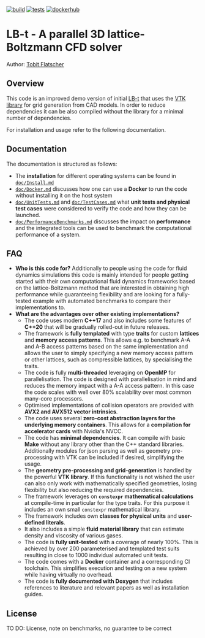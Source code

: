 [![build](https://github.com/2b-t/lbt_prototype/actions/workflows/build.yml/badge.svg)](https://github.com/2b-t/lbt_prototype/actions/workflows/build.yml) [![tests](https://github.com/2b-t/lbt_prototype/actions/workflows/run-tests.yml/badge.svg)](https://github.com/2b-t/lbt_prototype/actions/workflows/run-tests.yml) [![dockerhub](https://github.com/2b-t/lbt_prototype/actions/workflows/update-dockerhub.yml/badge.svg)](https://github.com/2b-t/lbt_prototype/actions/workflows/update-dockerhub.yml)

# LB-t - A parallel 3D lattice-Boltzmann CFD solver

Author: [Tobit Flatscher](https://github.com/2b-t)

## Overview

This code is an improved demo version of initial [LB-t](https://github.com/2b-t/LB-t) that uses the [VTK library](https://vtk.org/) for grid generation from CAD models. In order to reduce dependencies it can be also compiled without the library for a minimal number of dependencies.

For installation and usage refer to the following documentation.



## Documentation

The documentation is structured as follows:

- The **installation** for different operating systems can be found in [`doc/Install.md`](doc/Install.md)
- [`doc/Docker.md`](doc/Docker.md) discusses how one can use a **Docker** to run the code without installing it on the host system
- [`doc/UnitTests.md`](doc/UnitTests.md)  and [`doc/TestCases.md`](doc/TestCases.md) what **unit tests and physical test cases** were considered to verify the code and how they can be launched.
- [`doc/PerformanceBenchmarks.md`](doc/PerformanceBenchmarks.md) discusses the impact on **performance** and the integrated tools can be used to benchmark the computational performance of a system.



## FAQ

- **Who is this code for?**
  Additionally to people using the code for fluid dynamics simulations this code is mainly intended for people getting started with their own computational fluid dynamics frameworks based on the lattice-Boltzmann method that are interested in obtaining high performance while guaranteeing flexibility and are looking for a fully-tested example with automated benchmarks to compare their implementations to.
- **What are the advantages over other existing implementations?**
  - The code uses modern **C++17** and also includes some features of **C++20** that will be gradually rolled-out in future releases.
  - The framework is **fully templated** with type **traits** for custom **lattices** and **memory access patterns**. This allows e.g. to benchmark A-A and A-B access patterns based on the same implementation and allows the user to simply specifying a new memory access pattern or other lattices, such as compressible lattices, by specialising the traits.
  - The code is fully **multi-threaded** leveraging on **OpenMP** for parallelisation. The code is designed with parallelisation in mind and reduces the memory impact with a A-A access pattern. In this case the code scales with well over 80% scalability over most common many-core processors.
  - Optimised implementations of collision operators are provided with **AVX2 and AVX512 vector intrinsics**.
  - The code uses several **zero-cost abstraction layers for the underlying memory containers**. This allows for a **compilation for accelerator cards** with Nvidia's NVCC.
  - The code has **minimal dependencies**. It can compile with basic **Make** without any library other than the C++ standard libraries. Additionally modules for json parsing as well as geometry pre-processing with VTK can be included if desired, simplifying the usage.
  - The **geometry pre-processing and grid-generation** is handled by the powerful **VTK library**. If this functionality is not wished the user can also only work with mathematically specified geometries, losing flexibility but also reducing the required dependencies.
  - The framework leverages on **`constexpr` mathematical calculations** at compile-time in particular for the type traits. For this purpose it includes an own small `constexpr` mathematical library.
  - The framework includes own **classes for physical units** and **user-defined literals**.
  - It also includes a simple **fluid material library** that can estimate density and viscosity of various gases.
  - The code is **fully unit-tested** with a coverage of nearly 100%. This is achieved by over 200 parameterised and templated test suits resulting in close to 1000 individual automated unit tests.
  - The code comes with a **Docker** container and a corresponding CI toolchain. This simplifies execution and testing on a new system while having virtually no overhead.
  - The code is **fully documented with Doxygen** that includes references to literature and relevant papers as well as installation guides.



## License

TO DO: License, note on benchmarks, no guarantee to be correct
